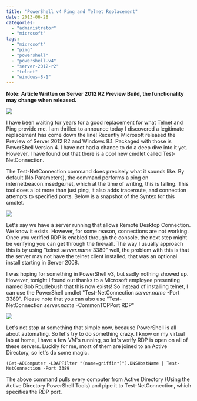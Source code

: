 ```yaml
---
title: "PowerShell v4 Ping and Telnet Replacement"
date: 2013-06-28
categories: 
  - "administrator"
  - "microsoft"
tags: 
  - "microsoft"
  - "ping"
  - "powershell"
  - "powershell-v4"
  - "server-2012-r2"
  - "telnet"
  - "windows-8-1"
---
```


**Note: Article Written on Server 2012 R2 Preview Build, the functionality may change when released.**

![](/mattblogsit-dev/assets/images/Test-NetConnection.jpg)

I have been waiting for years for a good replacement for what Telnet and Ping provide me. I am thrilled to announce today I discovered a legitimate replacement has come down the line! Recently Microsoft released the Preview of Server 2012 R2 and Windows 8.1. Packaged with those is PowerShell Version 4. I have not had a chance to do a deep dive into it yet. However, I have found out that there is a cool new cmdlet called Test-NetConnection.

<!--more-->

The Test-NetConnection command does precisely what it sounds like. By default (No Parameters), the command performs a ping on internetbeacon.msedge.net, which at the time of writing, this is failing. This tool does a lot more than just ping, it also adds traceroute, and connection attempts to specified ports. Below is a snapshot of the Syntex for this cmdlet.

![](/mattblogsit-dev/assets/images/Test-NetConnection_Syntax.jpg)

Let's say we have a server running that allows Remote Desktop Connection. We know it exists. However, for some reason, connections are not working. Once you verified RDP is enabled through the console, the next step might be verifying you can get through the firewall. The way I usually approach this is by using "telnet _server.name_ 3389" well, the problem with this is that the server may not have the telnet client installed, that was an optional install starting in Server 2008.

I was hoping for something in PowerShell v3, but sadly nothing showed up. However, tonight I found out thanks to a Microsoft employee presenting named Bob Roudebush that this now exists! So instead of installing telnet, I can use the PowerShell cmdlet "Test-NetConnection _server.name_ -Port 3389". Please note that you can also use "Test-NetConnection _server.name_ -CommonTCPPort RDP"

![](/mattblogsit-dev/assets/images/Test-NetConnection_Port.jpg)

Let's not stop at something that simple now, because PowerShell is all about automating. So let's try to do something crazy. I know on my virtual lab at home, I have a few VM's running, so let's verify RDP is open on all of these servers. Luckily for me, most of them are joined to an Active Directory, so let's do some magic.

```
(Get-ADComputer -LDAPFilter "(name=griffin*)").DNSHostName | Test-NetConnection -Port 3389
```

The above command pulls every computer from Active Directory (Using the Active Directory PowerShell Tools) and pipe it to Test-NetConnection, which specifies the RDP port.
